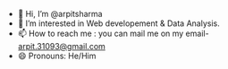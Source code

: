 - 👋 Hi, I’m @arpitsharma
- 👀 I’m interested in Web developement & Data Analysis.
- 📫 How to reach me : you can mail me on my email- arpit.31093@gmail.com
- 😄 Pronouns: He/Him

<!---
Arpit-Sharma777/Arpit-Sharma777 is a ✨ special ✨ repository because its `README.md` (this file) appears on your GitHub profile.
You can click the Preview link to take a look at your changes.
--->
